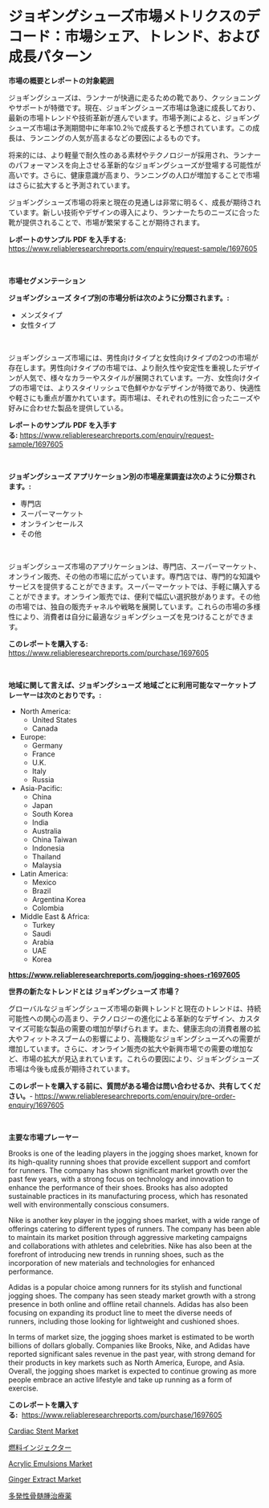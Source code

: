 <p><h1>ジョギングシューズ市場メトリクスのデコード：市場シェア、トレンド、および成長パターン</h1></p><p><strong>市場の概要とレポートの対象範囲</strong></p>
<p><p>ジョギングシューズは、ランナーが快適に走るための靴であり、クッショニングやサポートが特徴です。現在、ジョギングシューズ市場は急速に成長しており、最新の市場トレンドや技術革新が進んでいます。市場予測によると、ジョギングシューズ市場は予測期間中に年率10.2％で成長すると予想されています。この成長は、ランニングの人気が高まるなどの要因によるものです。</p><p>将来的には、より軽量で耐久性のある素材やテクノロジーが採用され、ランナーのパフォーマンスを向上させる革新的なジョギングシューズが登場する可能性が高いです。さらに、健康意識が高まり、ランニングの人口が増加することで市場はさらに拡大すると予測されています。</p><p>ジョギングシューズ市場の将来と現在の見通しは非常に明るく、成長が期待されています。新しい技術やデザインの導入により、ランナーたちのニーズに合った靴が提供されることで、市場が繁栄することが期待されます。</p></p>
<p><strong>レポートのサンプル PDF を入手する:</strong> <a href="https://www.reliableresearchreports.com/enquiry/request-sample/1697605">https://www.reliableresearchreports.com/enquiry/request-sample/1697605</a></p>
<p>&nbsp;</p>
<p><strong>市場セグメンテーション</strong></p>
<p><strong>ジョギングシューズ タイプ別の市場分析は次のように分類されます。:</strong></p>
<p><ul><li>メンズタイプ</li><li>女性タイプ</li></ul></p>
<p>&nbsp;</p>
<p><p>ジョギングシューズ市場には、男性向けタイプと女性向けタイプの2つの市場が存在します。男性向けタイプの市場では、より耐久性や安定性を重視したデザインが人気で、様々なカラーやスタイルが展開されています。一方、女性向けタイプの市場では、よりスタイリッシュで色鮮やかなデザインが特徴であり、快適性や軽さにも重点が置かれています。両市場は、それぞれの性別に合ったニーズや好みに合わせた製品を提供している。</p></p>
<p><strong>レポートのサンプル PDF を入手する:</strong>&nbsp;<a href="https://www.reliableresearchreports.com/enquiry/request-sample/1697605">https://www.reliableresearchreports.com/enquiry/request-sample/1697605</a></p>
<p>&nbsp;</p>
<p><strong> ジョギングシューズ アプリケーション別の市場産業調査は次のように分類されます。:</strong></p>
<p><ul><li>専門店</li><li>スーパーマーケット</li><li>オンラインセールス</li><li>その他</li></ul></p>
<p>&nbsp;</p>
<p><p>ジョギングシューズ市場のアプリケーションは、専門店、スーパーマーケット、オンライン販売、その他の市場に広がっています。専門店では、専門的な知識やサービスを提供することができます。スーパーマーケットでは、手軽に購入することができます。オンライン販売では、便利で幅広い選択肢があります。その他の市場では、独自の販売チャネルや戦略を展開しています。これらの市場の多様性により、消費者は自分に最適なジョギングシューズを見つけることができます。</p></p>
<p><strong>このレポートを購入する:</strong>&nbsp; <a href="https://www.reliableresearchreports.com/purchase/1697605">https://www.reliableresearchreports.com/purchase/1697605</a></p>
<p>&nbsp;</p>
<p><strong>地域に関して言えば、ジョギングシューズ 地域ごとに利用可能なマーケットプレーヤーは次のとおりです。:</strong></p>
<p><ul>
    <li>
        North America:
        <ul>
            <li>United States</li>
            <li>Canada</li>
        </ul>
    </li>
    <li>
        Europe:
        <ul>
            <li>Germany</li>
            <li>France</li>
            <li>U.K.</li>
            <li>Italy</li>
            <li>Russia</li>
        </ul>
    </li>
    <li>
        Asia-Pacific:
        <ul>
            <li>China</li>
            <li>Japan</li>
            <li>South Korea</li>
            <li>India</li>
            <li>Australia</li>
            <li>China Taiwan</li>
            <li>Indonesia</li>
            <li>Thailand</li>
            <li>Malaysia</li>
        </ul>
    </li>
    <li>
        Latin America:
        <ul>
            <li>Mexico</li>
            <li>Brazil</li>
            <li>Argentina Korea</li>
            <li>Colombia</li>
        </ul>
    </li>
    <li>
        Middle East & Africa:
        <ul>
            <li>Turkey</li>
            <li>Saudi</li>
            <li>Arabia</li>
            <li>UAE</li>
            <li>Korea</li>
        </ul>
    </li>
    </ul></p>
<p><strong><a href="https://www.reliableresearchreports.com/jogging-shoes-r1697605">https://www.reliableresearchreports.com/jogging-shoes-r1697605</a></strong>&nbsp;</p>
<p><strong>世界の新たなトレンドとは ジョギングシューズ 市場？</strong></p>
<p><p>グローバルなジョギングシューズ市場の新興トレンドと現在のトレンドは、持続可能性への関心の高まり、テクノロジーの進化による革新的なデザイン、カスタマイズ可能な製品の需要の増加が挙げられます。また、健康志向の消費者層の拡大やフィットネスブームの影響により、高機能なジョギングシューズへの需要が増加しています。さらに、オンライン販売の拡大や新興市場での需要の増加など、市場の拡大が見込まれています。これらの要因により、ジョギングシューズ市場は今後も成長が期待されています。</p></p>
<p><strong>このレポートを購入する前に、質問がある場合は問い合わせるか、共有してください。</strong>- <a href="https://www.reliableresearchreports.com/enquiry/pre-order-enquiry/1697605">https://www.reliableresearchreports.com/enquiry/pre-order-enquiry/1697605</a></p>
<p>&nbsp;</p>
<p><strong>主要な市場プレーヤー</strong></p>
<p><p>Brooks is one of the leading players in the jogging shoes market, known for its high-quality running shoes that provide excellent support and comfort for runners. The company has shown significant market growth over the past few years, with a strong focus on technology and innovation to enhance the performance of their shoes. Brooks has also adopted sustainable practices in its manufacturing process, which has resonated well with environmentally conscious consumers.</p><p>Nike is another key player in the jogging shoes market, with a wide range of offerings catering to different types of runners. The company has been able to maintain its market position through aggressive marketing campaigns and collaborations with athletes and celebrities. Nike has also been at the forefront of introducing new trends in running shoes, such as the incorporation of new materials and technologies for enhanced performance.</p><p>Adidas is a popular choice among runners for its stylish and functional jogging shoes. The company has seen steady market growth with a strong presence in both online and offline retail channels. Adidas has also been focusing on expanding its product line to meet the diverse needs of runners, including those looking for lightweight and cushioned shoes.</p><p>In terms of market size, the jogging shoes market is estimated to be worth billions of dollars globally. Companies like Brooks, Nike, and Adidas have reported significant sales revenue in the past year, with strong demand for their products in key markets such as North America, Europe, and Asia. Overall, the jogging shoes market is expected to continue growing as more people embrace an active lifestyle and take up running as a form of exercise.</p></p>
<p><strong>このレポートを購入する:</strong>&nbsp;&nbsp;<a href="https://www.reliableresearchreports.com/purchase/1697605">https://www.reliableresearchreports.com/purchase/1697605</a></p>
<p><p><a href="https://github.com/mbisetmhermsr/Market-Research-Report-List-2/blob/main/cardiac-stent-market.md">Cardiac Stent Market</a></p><p><a href="https://github.com/RodHoppe07/Market-Research-Report-List-1/blob/main/156485122906.md">燃料インジェクター</a></p><p><a href="https://www.linkedin.com/pulse/global-acrylic-emulsions-market-size-trends-insights-projections-zumhe?trackingId=TVw8S%2FV0zrtKfyfBF1776g%3D%3D">Acrylic Emulsions Market</a></p><p><a href="https://www.linkedin.com/pulse/ginger-extract-market-size-share-global-analysis-report-2024-foxne?trackingId=Z42PYkCl8v5YcdE2go4uSQ%3D%3D">Ginger Extract Market</a></p><p><a href="https://github.com/laurenreichert/Market-Research-Report-List-1/blob/main/810400622905.md">多発性骨髄腫治療薬</a></p></p>